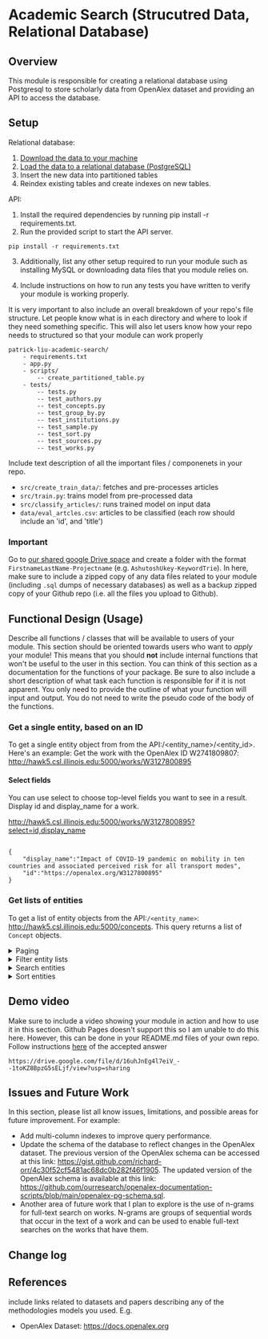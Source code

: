 # Academic Search (Strucutred Data, Relational Database)

## Overview

This module is responsible for creating a relational database using Postgresql to store scholarly data from OpenAlex dataset and providing an API to access the database.

## Setup

Relational database:

1. [Download the data to your machine](https://docs.openalex.org/download-all-data/download-to-your-machine)
2. [Load the data to a relational database (PostgreSQL)](https://docs.openalex.org/download-all-data/upload-to-your-database/load-to-a-relational-database)
3. Insert the new data into partitioned tables
3. Reindex existing tables and create indexes on new tables. 

API: 

1. Install the required dependencies by running pip install -r requirements.txt.
2. Run the provided script to start the API server.
```
pip install -r requirements.txt 
```

3. Additionally, list any other setup required to run your module such as installing MySQL or downloading data files that you module relies on. 

4. Include instructions on how to run any tests you have written to verify your module is working properly. 

It is very important to also include an overall breakdown of your repo's file structure. Let people know what is in each directory and where to look if they need something specific. This will also let users know how your repo needs to structured so that your module can work properly

```
patrick-liu-academic-search/
    - requirements.txt
    - app.py 
    - scripts/
        -- create_partitioned_table.py
    - tests/
        -- tests.py
        -- test_authors.py
        -- test_concepts.py
        -- test_group_by.py
        -- test_institutions.py
        -- test_sample.py
        -- test_sort.py
        -- test_sources.py
        -- test_works.py
```

Include text description of all the important files / componenets in your repo. 
* `src/create_train_data/`: fetches and pre-processes articles
* `src/train.py`: trains model from pre-processed data
* `src/classify_articles/`: runs trained model on input data
* `data/eval_artcles.csv`: articles to be classified (each row should include an 'id', and 'title')

### Important 
Go to [our shared google Drive space](https://drive.google.com/drive/folders/1rxPAdGTVcl-Xo6uuFovdKcCw5_FEaXIC?usp=sharing) and create a folder with the format `FirstnameLastName-Projectname` (e.g. `AshutoshUkey-KeywordTrie`). In here, make sure to include a zipped copy of any data files related to your module (including `.sql` dumps of necessary databases) as well as a backup zipped copy of your Github repo (i.e. all the files you upload to Github).



## Functional Design (Usage)
Describe all functions / classes that will be available to users of your module. This section should be oriented towards users who want to _apply_ your module! This means that you should **not** include internal functions that won't be useful to the user in this section. You can think of this section as a documentation for the functions of your package. Be sure to also include a short description of what task each function is responsible for if it is not apparent. You only need to provide the outline of what your function will input and output. You do not need to write the pseudo code of the body of the functions. 

### Get a single entity, based on an ID
To get a single entity object from from the API:/<entity_name>/<entity_id>. Here's an example:
Get the work with the OpenAlex ID W2741809807: http://hawk5.csl.illinois.edu:5000/works/W3127800895

#### Select fields
You can use select to choose top-level fields you want to see in a result.
Display id and display_name for a work.

http://hawk5.csl.illinois.edu:5000/works/W3127800895?select=id,display_name
```

{
    "display_name":"Impact of COVID-19 pandemic on mobility in ten countries and associated perceived risk for all transport modes",
    "id":"https://openalex.org/W3127800895"
}
```

### Get lists of entities

To get a list of entity objects from the API:`/<entity_name>`:
http://hawk5.csl.illinois.edu:5000/concepts.
This query returns a list of `Concept` objects.

<details>
  <summary>Paging</summary>
    Use the page query parameter to control which page of results you want (eg page=1, page=2, etc). By default there are 25 results per page; you can use the
    per-page parameter to change that to any number between 1 and 200.
    Get the 2nd page of a list:
    http://hawk5.csl.illinois.edu:5000/authors?page=2
    Get 200 results on the second page:
    http://hawk5.csl.illinois.edu:5000/authors?page=2&per-page=200
</details>

<details>
    <summary>Filter entity lists</summary>
Filters narrow the list down to just entities that meet a particular condition--specifically, a particular value for a particular attribute.
A list of filters are set using the filter parameter, formatted like this: filter=attribute:value,attribute2:value2.                                                                            Examples: Get the authors whose name is John Smith:
http://hawk5.csl.illinois.edu:5000/authors?filter=display_name:John%20Smith

Filters are case-insensitive.
### Logical expressions

#### Inequality
For numerical filters, use the less-than (<) and greater-than (>) symbols to filter by inequalities. Example:

Get authors that have more than 10000 citations:
http://hawk5.csl.illinois.edu:5000/authors?filter=cited_by_count:>10000

Some attributes have special filters that act as syntactic sugar around commonly-expressed inequalities: for example, the from_publication_date filter on works. See the endpoint-specific documentation below for more information. Example:

Get all works published after 2022-01-01 (inclusive):
http://hawk5.csl.illinois.edu:5000/works?filter=from_publication_date:2022-01-01

#### Negation (NOT)
You can negate any filter, numerical or otherwise, by prepending the exclamation mark symbol (!) to the filter value. Example:
Get all institutions except for ones located in the US:
http://hawk5.csl.illinois.edu:5000/institutions?filter=country_code:!us

#### Intersection (AND)
By default, the returned result set includes only records that satisfy all the supplied filters. In other words, filters are combined as an AND query. Example:
Get all authors with a display name have are cited more than a number:
http://hawk5.csl.illinois.edu:5000//authors?filter=cited_by_count:%3E100,display_name:Kevin%20Chen-Chuan%20Chang


#### Addition (OR)
Use the pipe symbol (|) to input lists of values such that any of the values can be satisfied--in other words, when you separate filter values with a pipe, they'll be combined as an OR query. Example:
Get all the works that have an author from France or an author from the UK:

This is particularly useful when you want to retrieve a many records by ID all at once. Instead of making a whole bunch of singleton calls in a loop, you can make one call, like this:
Get the works with DOI 10.1371/journal.pone.0266781 or with DOI 10.1371/journal.pone.0267149 (note the pipe separator between the two DOIs):
http://hawk5.csl.illinois.edu:5000/works?filter=doi:https://doi.org/10.1371/journal.pone.0266781|https://doi.org/10.1371/journal.pone.0267149
#### Available filters
    
</details>

<details>
  <summary>Search entities</summary>
### The search parameter

The search query parameter finds results that match a given text search. Example:

Get works with search term "dna" in the title or abstract:

http://hawk5.csl.illinois.edu:5000/works?search=dna

When you search works, the API looks for matches in titles, abstracts, and fulltext. When you search concepts, we look in each concept's display_name and
description fields. When you search sources, we look at the display_name, alternate_titles, and abbreviated_title fields. Searching authors or institutions will looks for matches
within each entities' display_name field.
</details>
    
<details>
  <summary>Sort entities</summary>
### Sort entity lists

Use the ?sort parameter to specify the property you want your list sorted by. You can sort by these properties, where they exist:

display_name

cited_by_count

works_count

publication_date
By default, sort direction is ascending. You can reverse this by appending :desc to the sort key like works_count:desc. You can sort by multiple properties by providing multiple sort keys, separated by commas. Examples:
* All works, sorted by cited_by_count (highest counts first)
http://hawk5.csl.illinois.edu:5000/works?sort=cited_by_count

* All sources, in alphabetical order by title:
http://hawk5.csl.illinois.edu:5000/works?sort=display_name
</details>



## Demo video
Make sure to include a video showing your module in action and how to use it in this section. Github Pages doesn't support this so I am unable to do this here. However, this can be done in your README.md files of your own repo. Follow instructions [here](https://stackoverflow.com/questions/4279611/how-to-embed-a-video-into-github-readme-md) of the accepted answer 
    
    https://drive.google.com/file/d/16uhJnEg4l7eiV_--1toKZ8BpzG5sELjf/view?usp=sharing


## Issues and Future Work

In this section, please list all know issues, limitations, and possible areas for future improvement. For example:

* Add multi-column indexes to improve query performance. 
* Update the schema of the database to reflect changes in the OpenAlex dataset. The previous version of the OpenAlex schema can be accessed at this link: https://gist.github.com/richard-orr/4c30f52cf5481ac68dc0b282f46f1905. The updated version of the OpenAlex schema is available at this link: https://github.com/ourresearch/openalex-documentation-scripts/blob/main/openalex-pg-schema.sql. 
* Another area of future work that I plan to explore is the use of n-grams for full-text search on works. N-grams are groups of sequential words that occur in the text of a work and can be used to enable full-text searches on the works that have them.



## Change log

## References 
include links related to datasets and papers describing any of the methodologies models you used. E.g. 

* OpenAlex Dataset: https://docs.openalex.org
